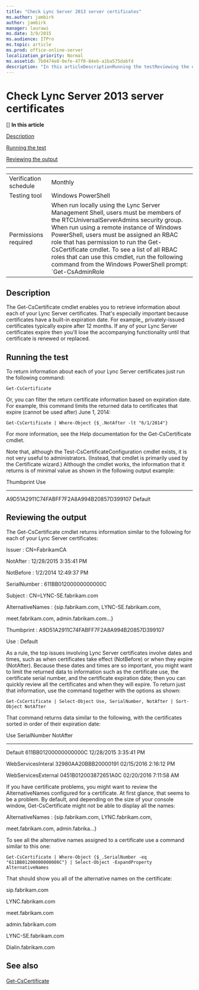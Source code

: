```yaml
---
title: "Check Lync Server 2013 server certificates"
ms.author: jambirk
author: jambirk
manager: laurawi
ms.date: 3/9/2015
ms.audience: ITPro
ms.topic: article
ms.prod: office-online-server
localization_priority: Normal
ms.assetid: 7b0474e8-0efe-47f0-84eb-a1ba575dabfd
description: "In this articleDescriptionRunning the testReviewing the output"
---
```


# Check Lync Server 2013 server certificates
[]
 **In this article**
  
[Description](#sectionSection0)
  
[Running the test](#sectionSection1)
  
[Reviewing the output](#sectionSection2)
  
****

|||
|:-----|:-----|
|Verification schedule  <br/> |Monthly  <br/> |
|Testing tool  <br/> |Windows PowerShell  <br/> |
|Permissions required  <br/> |When run locally using the Lync Server Management Shell, users must be members of the RTCUniversalServerAdmins security group.  <br/> When run using a remote instance of Windows PowerShell, users must be assigned an RBAC role that has permission to run the Get-CsCertificate cmdlet. To see a list of all RBAC roles that can use this cmdlet, run the following command from the Windows PowerShell prompt:  <br/>  `Get-CsAdminRole | Where-Object {$_.Cmdlets -match "Get-CsCertificate"}` <br/> |
   
## Description
<a name="sectionSection0"> </a>

The Get-CsCertificate cmdlet enables you to retrieve information about each of your Lync Server certificates. That's especially important because certificates have a built-in expiration date. For example,, privately-issued certificates typically expire after 12 months. If any of your Lync Server certificates expire then you'll lose the accompanying functionality until that certificate is renewed or replaced. 
  
## Running the test
<a name="sectionSection1"> </a>

To return information about each of your Lync Server certificates just run the following command: 
  
 `Get-CsCertificate`
  
Or, you can filter the return certificate information based on expiration date. For example, this command limits the returned data to certificates that expire (cannot be used after) June 1, 2014: 
  
 `Get-CsCertificate | Where-Object {$_.NotAfter -lt "6/1/2014"}`
  
For more information, see the Help documentation for the Get-CsCertificate cmdlet.
  
Note that, although the Test-CsCertificateConfiguration cmdlet exists, it is not very useful to administrators. (Instead, that cmdlet is primarily used by the Certificate wizard.) Although the cmdlet works, the information that it returns is of minimal value as shown in the following output example: 
  
Thumbprint Use
  
---------- ---
  
A9D51A2911C74FABFF7F2A8A994B20857D399107 Default
  
## Reviewing the output
<a name="sectionSection2"> </a>

The Get-CsCertificate cmdlet returns information similar to the following for each of your Lync Server certificates: 
  
Issuer : CN=FabrikamCA
  
NotAfter : 12/28/2015 3:35:41 PM
  
NotBefore : 1/2/2014 12:49:37 PM
  
SerialNumber : 611BB01200000000000C
  
Subject : CN=LYNC-SE.fabrikam.com
  
AlternativeNames : {sip.fabrikam.com, LYNC-SE.fabrikam.com,
  
 meet.fabrikam.com, admin.fabrikam.com...} 
  
Thumbprint : A9D51A2911C74FABFF7F2A8A994B20857D399107
  
Use : Default
  
As a rule, the top issues involving Lync Server certificates involve dates and times, such as when certificates take effect (NotBefore) or when they expire (NotAfter). Because these dates and times are so important, you might want to limit the returned data to information such as the certificate use, the certificate serial number, and the certificate expiration date; then you can quickly review all the certificates and when they will expire. To return just that information, use the command together with the options as shown: 
  
 `Get-CsCertificate | Select-Object Use, SerialNumber, NotAfter | Sort-Object NotAfter`
  
That command returns data similar to the following, with the certificates sorted in order of their expiration date: 
  
Use SerialNumber NotAfter
  
--- ------------ --------
  
Default 611BB01200000000000C 12/28/2015 3:35:41 PM
  
WebServicesInteral 32980AA20BBB20000191 02/15/2016 2:16:12 PM
  
WebServicesExternal 0451B012003872651A0C 02/20/2016 7:11:58 AM
  
If you have certificate problems, you might want to review the AlternativeNames configured for a certificate. At first glance, that seems to be a problem. By default, and depending on the size of your console window, Get-CsCertificate might not be able to display all the names:
  
AlternativeNames : {sip.fabrikam.com, LYNC.fabrikam.com,
  
 meet.fabrikam.com, admin.fabrika...} 
  
To see all the alternative names assigned to a certificate use a command similar to this one:
  
 `Get-CsCertificate | Where-Object {$_.SerialNumber -eq "611BB01200000000000C"} | Select-Object -ExpandProperty AlternativeNames`
  
That should show you all of the alternative names on the certificate: 
  
sip.fabrikam.com
  
LYNC.fabrikam.com
  
meet.fabrikam.com
  
admin.fabrikam.com
  
LYNC-SE.fabrikam.com
  
Dialin.fabrikam.com
  
## See also
<a name="sectionSection2"> </a>

#### 

[Get-CsCertificate](get-cscertificate.md)

